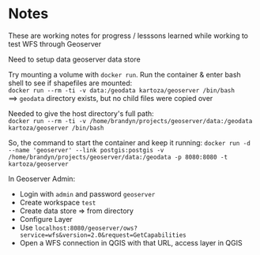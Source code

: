 # Notes  
These are working notes for progress / lesssons learned while working to test WFS through Geoserver  


Need to setup data geoserver data store  

Try mounting a volume with `docker run`.
Run the container & enter bash shell to see if shapefiles are mounted:  
`docker run --rm -ti -v data:/geodata kartoza/geoserver /bin/bash`  
==> `geodata` directory exists, but no child files were copied over  

Needed to give the host directory's full path:  
`docker run --rm -ti -v /home/brandyn/projects/geoserver/data:/geodata kartoza/geoserver /bin/bash`  

So, the command to start the container and keep it running:
`docker run -d --name 'geoserver' --link postgis:postgis -v /home/brandyn/projects/geoserver/data:/geodata -p 8080:8080 -t kartoza/geoserver`  

In Geoserver Admin:  
- Login with `admin` and password `geoserver`  
- Create workspace `test`  
- Create data store => from directory  
- Configure Layer  
- Use `localhost:8080/geoserver/ows?service=wfs&version=2.0&request=GetCapabilities`  
- Open a WFS connection in QGIS with that URL, access layer in QGIS
